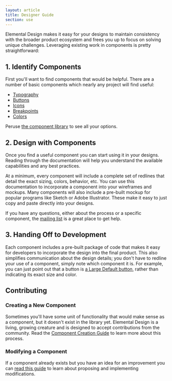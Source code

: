 ```yaml
---
layout: article
title: Designer Guide
section: use
---
```


Elemental Design makes it easy for your designs to maintain consistency with the broader product ecosystem and frees you up to focus on solving unique challenges. Leveraging existing work in components is pretty straightforward:

## 1. Identify Components
First you'll want to find components that would be helpful. There are a number of basic components which nearly any project will find useful:

- [Typography]({{site.baseurl}}/c/typography)
- [Buttons]({{site.baseurl}}/c/buttons)
- [Icons]({{site.baseurl}}/c/icons)
- [Breakpoints]({{site.baseurl}}/c/breakpoints)
- [Colors]({{site.baseurl}}/c/colors)

Peruse [the component library]({{site.baseurl}}/#library) to see all your options.

## 2. Design with Components
Once you find a useful component you can start using it in your designs. Reading through the documentation will help you understand the available capabilities and any best practices.

At a minimum, every component will include a complete set of redlines that detail the exact sizing, colors, behavior, etc. You can use this documentation to incorporate a component into your wireframes and mockups. Many components will also include a pre-built mockup for popular programs like Sketch or Adobe Illustrator. These make it easy to just copy and paste directly into your designs.

If you have any questions, either about the process or a specific component, the [mailing list][ml] is a great place to get help.

[ml]: https://groups.google.com/a/pearson.com/forum/#!forum/elemental-discuss/categories

## 3. Handing Off to Development
Each component includes a pre-built package of code that makes it easy for developers to incorporate the design into the final product. This also simplifies communication about the design details; you don't have to redline your use of a component, simply note which component it is. For example, you can just point out that a button is [a Large Default button][lg-btn], rather than indicating its exact size and color.

[lg-btn]: {{site.baseurl}}/c/buttons/#button-sizes


## Contributing

### Creating a New Component
Sometimes you'll have some unit of functionality that would make sense as a component, but it doesn't exist in the library yet. Elemental Design is a living, growing creature and is designed to accept contributions from the community. Read the [Component Creation Guide][creation] to learn more about this process.

[creation]: {{site.baseurl}}/component-creation-guide


### Modifying a Component
If a component already exists but you have an idea for an improvement you can [read this guide][modify-update] to learn about proposing and implementing modifications.

[modify-update]: {{site.baseurl}}/component-modification-guide
